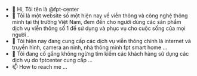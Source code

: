 - 👋 Hi, Tôi tên là @fpt-center
- 👀 Tôi là một website số một hiện nay về viễn thông và công nghệ thông minh tại thị trường Việt Nam, đem đến cho người dùng các sản phẩm dịch vụ viễn thông số 1 để sử dụng và phục vụ cho cuộc sống của mọi người .
- 🌱 Tôi hiện nay đang cung cấp các dịch vụ viễn thông chính là internet và truyền hình, camera an ninh, nhà thông minh fpt smart home ...
- 💞️ Tôi đang cố gắng không  ngừng tìm kiếm các khách hàng sử dụng các dịch vụ do fptcenter cung cấp ...
- 📫 How to reach me ...

<!---
fpt-center/fpt-center is a ✨ special ✨ repository because its `README.md` (this file) appears on your GitHub profile.
You can click the Preview link to take a look at your changes.
--->
